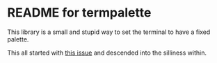 
# README for termpalette

This library is a small and stupid way to set the terminal to have a fixed palette.

This all started with
[this issue](https://github.com/aybabtme/humanlog/issues/3) and
descended into the silliness within.
